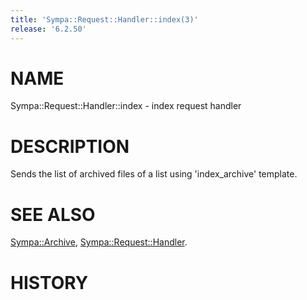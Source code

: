 ```yaml
---
title: 'Sympa::Request::Handler::index(3)'
release: '6.2.50'
---
```


# NAME

Sympa::Request::Handler::index - index request handler

# DESCRIPTION

Sends the list of archived files of a list using 'index\_archive' template.

# SEE ALSO

[Sympa::Archive](./Sympa-Archive.3.md), [Sympa::Request::Handler](./Sympa-Request-Handler.3.md).

# HISTORY
